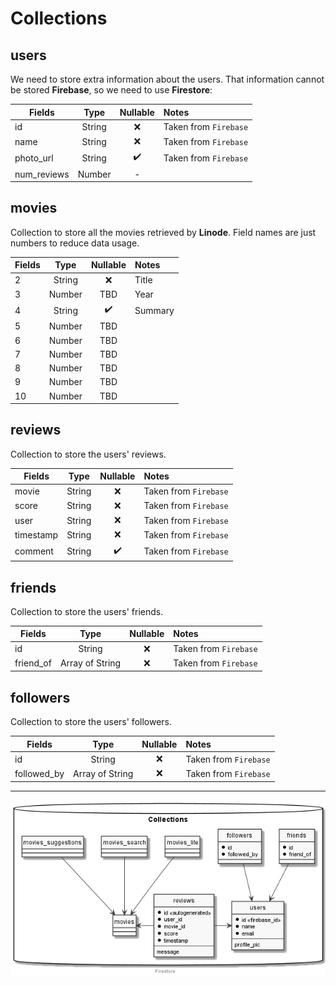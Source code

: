 # Collections

## users

We need to store extra information about the users. That information cannot be stored __Firebase__, so we need to use __Firestore__:

| Fields      |  Type  | Nullable | Notes                 |
| ----------- | :----: | :------: | :-------------------- |
| id          | String |    ❌     | Taken from `Firebase` |
| name        | String |    ❌     | Taken from `Firebase` |
| photo_url   | String |    ✔️     | Taken from `Firebase` |
| num_reviews | Number |    -     |                       |

## movies

Collection to store all the movies retrieved by __Linode__. Field names are just numbers to reduce data usage.

| Fields |  Type  | Nullable | Notes   |
| ------ | :----: | :------: | :------ |
| 2      | String |    ❌     | Title   |
| 3      | Number |   TBD    | Year    |
| 4      | String |    ✔️     | Summary |
| 5      | Number |   TBD    |         |
| 6      | Number |   TBD    |         |
| 7      | Number |   TBD    |         |
| 8      | Number |   TBD    |         |
| 9      | Number |   TBD    |         |
| 10     | Number |   TBD    |         |

## reviews

Collection to store the users' reviews.

| Fields    |  Type  | Nullable | Notes                 |
| --------- | :----: | :------: | :-------------------- |
| movie     | String |    ❌     | Taken from `Firebase` |
| score     | String |    ❌     | Taken from `Firebase` |
| user      | String |    ❌     | Taken from `Firebase` |
| timestamp | String |    ❌     | Taken from `Firebase` |
| comment   | String |    ✔️     | Taken from `Firebase` |

## friends

Collection to store the users' friends.

| Fields    |      Type       | Nullable | Notes                 |
| --------- | :-------------: | :------: | :-------------------- |
| id        |     String      |    ❌     | Taken from `Firebase` |
| friend_of | Array of String |    ❌     | Taken from `Firebase` |

## followers

Collection to store the users' followers.

| Fields      |      Type       | Nullable | Notes                 |
| ----------- | :-------------: | :------: | :-------------------- |
| id          |     String      |    ❌     | Taken from `Firebase` |
| followed_by | Array of String |    ❌     | Taken from `Firebase` |

---

<p align="center">
    <img src="Diagrams/out/firestore/firestore.png"/>
</p>
